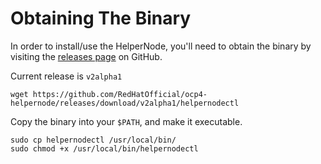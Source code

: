 # Obtaining The Binary

In order to install/use the HelperNode, you'll need to obtain the binary by visiting the [releases page](https://github.com/RedHatOfficial/ocp4-helpernode/releases) on GitHub.

Current release is `v2alpha1`

```shell
wget https://github.com/RedHatOfficial/ocp4-helpernode/releases/download/v2alpha1/helpernodectl
```

Copy the binary into your `$PATH`, and make it executable.

```shell
sudo cp helpernodectl /usr/local/bin/
sudo chmod +x /usr/local/bin/helpernodectl
```
